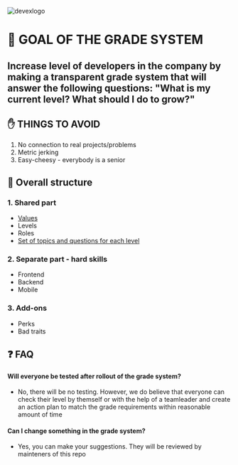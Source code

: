 ![devexlogo](https://user-images.githubusercontent.com/47868427/119818298-b357b000-bef7-11eb-8558-32fef1dfd94e.png)

# 🥅 GOAL OF THE GRADE SYSTEM
  ## Increase level of developers in the company by making a transparent grade system that will answer the following questions: "What is my current level? What should I do to grow?"
   
## ✋ THINGS TO AVOID
1. No connection to real projects/problems
2. Metric jerking
3. Easy-cheesy - everybody is a senior

## 🧬 Overall structure

### 1. Shared part
  - [Values](/shared/values.md)
  - Levels
  - Roles
  - [Set of topics and questions for each level](/shared/questions.md)
  
### 2. Separate part - hard skills
  - Frontend
  - Backend
  - Mobile

### 3. Add-ons
  - Perks
  - Bad traits
  
 ## ❓ FAQ
 
 #### Will everyone be tested after rollout of the grade system?
 - No, there will be no testing. However, we do believe that everyone can check their level by themself or with the help of a teamleader and create an action plan to match the grade requirements within reasonable amount of time
 
 #### Can I change something in the grade system?
 - Yes, you can make your suggestions. They will be reviewed by mainteners of this repo

